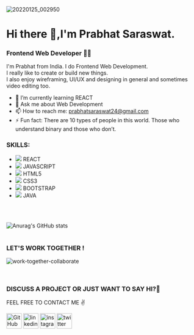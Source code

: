 ![20220125_002950](https://user-images.githubusercontent.com/71027441/150847413-face7266-68f3-489a-a527-5eaf4e607ab2.jpg)

# Hi there 👋,I'm Prabhat Saraswat.
### Frontend Web Developer 👨‍💻
<!-- ![Frontend Web Developer](https://pbs.twimg.com/profile_banners/851454733365772289/1642696623/600x200 ) -->

I'm Prabhat from India. I do Frontend Web Development.<br>
I really like to create or build new things.<br>
I also enjoy wireframing, UI/UX and designing in general and sometimes video editing too.

- 🌱 I’m currently learning REACT  
- 💬 Ask me about Web Development  
- 📫 How to reach me: prabhatsaraswat24@gmail.com 
- ⚡ Fun fact: There are 10 types of people in this world. Those who understand binary and those who don’t. 

### SKILLS:
*  <img src="https://img.icons8.com/external-tal-revivo-color-tal-revivo/24/000000/external-react-a-javascript-library-for-building-user-interfaces-logo-color-tal-revivo.png"/>  REACT
* <img src="https://img.icons8.com/color/24/000000/javascript--v1.png"/>  JAVASCRIPT
* <img src="https://img.icons8.com/color/24/000000/html-5--v1.png"/>  HTML5
* <img src="https://img.icons8.com/color/24/000000/css3.png"/>  CSS3
* <img src="https://img.icons8.com/color/24/000000/bootstrap.png"/>  BOOTSTRAP
* <img src="https://img.icons8.com/color/24/000000/java-coffee-cup-logo--v1.png"/>  JAVA
<br>
<br>

![Anurag's GitHub stats](https://github-readme-stats.vercel.app/api?username=prabhat1001&show_icons=true&theme=github_dark) 
<br>
<br>

### LET'S WORK TOGETHER !

![work-together-collaborate](https://user-images.githubusercontent.com/71027441/150751558-3b41a967-dcea-4b2b-aaa8-8e8a628041d9.gif)

<br>

### DISCUSS A PROJECT OR JUST WANT TO SAY HI?🍁
FEEL FREE TO CONTACT ME ✌️
<!-- Links -->

[<img src='https://img.icons8.com/fluency/48/000000/github.png' alt='GitHub' height='40'>](https://github.com/prabhat1001) 
[<img src='https://img.icons8.com/fluency/48/000000/linkedin.png' alt='linkedin' height='40'>](https://www.linkedin.com/in/prabhatkumarsaraswat/) 
[<img src='https://img.icons8.com/fluency/48/000000/instagram-new.png' alt='instagram' height='40'>](https://www.instagram.com/https://www.instagram.com/saraswat__prabhat//)
[<img src='https://img.icons8.com/color/48/000000/twitter-circled--v1.png' alt='twitter' height='40'>](https://twitter.com/https://twitter.com/PrabhatSar10)  








<!--
**prabhat1001/prabhat1001** is a ✨ _special_ ✨ repository because its `README.md` (this file) appears on your GitHub profile.

Here are some ideas to get you started:

- 🔭 I’m currently working on ...
- 🌱 I’m currently learning ...
- 👯 I’m looking to collaborate on ...
- 🤔 I’m looking for help with ...
- 💬 Ask me about ...
- 📫 How to reach me: ...
- 😄 Pronouns: ...
- ⚡ Fun fact: ...
-->

